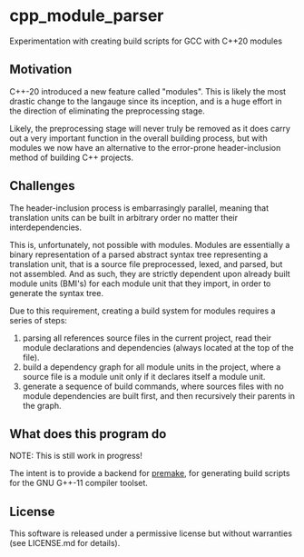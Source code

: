 # cpp_module_parser #

Experimentation with creating build scripts for GCC with C++20 modules

## Motivation ##

C++-20 introduced a new feature called "modules".
This is likely the most drastic change to the langauge since its inception,
and is a huge effort in the direction of eliminating the preprocessing stage.

Likely, the preprocessing stage will never truly be removed as it does carry
out a very important function in the overall building process, but with modules
we now have an alternative to the error-prone header-inclusion method of
building C++ projects.

## Challenges ##

The header-inclusion process is embarrasingly parallel, meaning that translation
units can be built in arbitrary order no matter their interdependencies.

This is, unfortunately, not possible with modules. Modules are essentially a
binary representation of a parsed abstract syntax tree representing a translation
unit, that is a source file preprocessed, lexed, and parsed, but not assembled.
And as such, they are strictly dependent upon already built module units (BMI's)
for each module unit that they import, in order to generate the syntax tree.

Due to this requirement, creating a build system for modules requires a series
of steps:

1) parsing all references source files in the current project, read their module
   declarations and dependencies (always located at the top of the file).
2) build a dependency graph for all module units in the project, where a source
   file is a module unit only if it declares itself a module unit.
3) generate a sequence of build commands, where sources files with no module
   dependencies are built first, and then recursively their parents in the graph.

## What does this program do ##

NOTE: This is still work in progress!

The intent is to provide a backend for
[premake](https://github.com/premake/premake-core/), for generating build scripts
for the GNU G++-11 compiler toolset.

## License ##

This software is released under a permissive license but without warranties
(see LICENSE.md for details).

